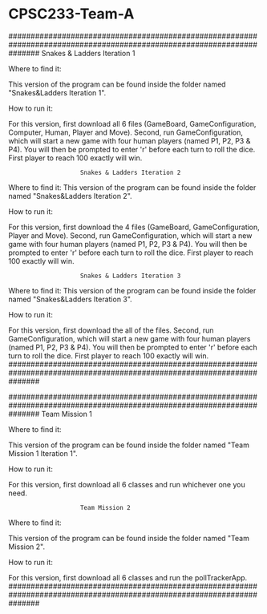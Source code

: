# CPSC233-Team-A

#######################################################################################################################
						Snakes & Ladders Iteration 1

Where to find it:

This version of the program can be found inside the folder named "Snakes&Ladders Iteration 1".



How to run it:

For this version, first download all 6 files (GameBoard, GameConfiguration, Computer, Human, Player and Move).
Second, run GameConfiguration, which will start a new game with four human players (named P1, P2, P3 & P4).
You will then be prompted to enter 'r' before each turn to roll the dice. First player to reach 100 exactly will win.



						Snakes & Ladders Iteration 2

Where to find it:
This version of the program can be found inside the folder named "Snakes&Ladders Iteration 2".

How to run it:

For this version, first download the 4 files (GameBoard, GameConfiguration, Player and Move).
Second, run GameConfiguration, which will start a new game with four human players (named P1, P2, P3 & P4).
You will then be prompted to enter 'r' before each turn to roll the dice. First player to reach 100 exactly will win.

					    
						Snakes & Ladders Iteration 3

Where to find it:
This version of the program can be found inside the folder named "Snakes&Ladders Iteration 3".

How to run it:

For this version, first download the all of the files. Second, run GameConfiguration, which will start a new game with 
four human players (named P1, P2, P3 & P4). You will then be prompted to enter 'r' before each turn to roll the dice. 
First player to reach 100 exactly will win.
#######################################################################################################################

#######################################################################################################################
						Team Mission 1 


Where to find it:

This version of the program can be found inside the folder named "Team Mission 1 Iteration 1".

How to run it:

For this version, first download all 6 classes and run whichever one you need.


						Team Mission 2

Where to find it:

This version of the program can be found inside the folder named "Team Mission 2".

How to run it:

For this version, first download all 6 classes and run the pollTrackerApp.
#######################################################################################################################